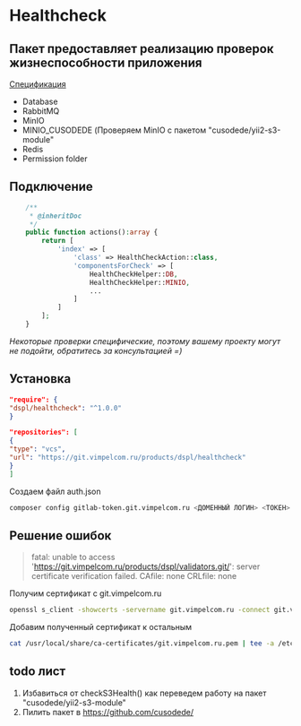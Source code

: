 # Healthсheck

## Пакет предоставляет реализацию проверок жизнеспособности приложения

[Спецификация](https://confluence.veon.com/pages/viewpage.action?pageId=173167558)

- Database
- RabbitMQ
- MinIO
- MINIO_CUSODEDE (Проверяем MinIO с пакетом "cusodede/yii2-s3-module"
- Redis
- Permission folder

## Подключение

```php
	/**
	 * @inheritDoc
	 */
	public function actions():array {
		return [
			'index' => [
				'class' => HealthCheckAction::class,
				'componentsForCheck' => [
					HealthCheckHelper::DB,
					HealthCheckHelper::MINIO,
					...
				]
			]
		];
	}
```

_Некоторые проверки специфические, поэтому вашему проекту могут не подойти, обратитесь за консультацией =)_

## Установка

```json
"require": {
"dspl/healthcheck": "^1.0.0"
}
```

```json
"repositories": [
{
"type": "vcs",
"url": "https://git.vimpelcom.ru/products/dspl/healthcheck"
}
]
```

Создаем файл auth.json

```bash
composer config gitlab-token.git.vimpelcom.ru <ДОМЕННЫЙ ЛОГИН> <ТОКЕН>
```

## Решение ошибок

> fatal: unable to access 'https://git.vimpelcom.ru/products/dspl/validators.git/': server certificate verification
> failed. CAfile: none CRLfile: none

Получим сертификат с git.vimpelcom.ru

```bash
openssl s_client -showcerts -servername git.vimpelcom.ru -connect git.vimpelcom.ru:443 </dev/null 2>/dev/null | sed -n -e '/BEGIN\ CERTIFICATE/,/END\ CERTIFICATE/ p'  > /usr/local/share/ca-certificates/git.vimpelcom.ru.pem
```

Добавим полученный сертификат к остальным

```bash
cat /usr/local/share/ca-certificates/git.vimpelcom.ru.pem | tee -a /etc/ssl/certs/ca-certificates.crt
```

## todo лист

1) Избавиться от checkS3Health() как переведем работу на пакет "cusodede/yii2-s3-module"
2) Пилить пакет в https://github.com/cusodede/
